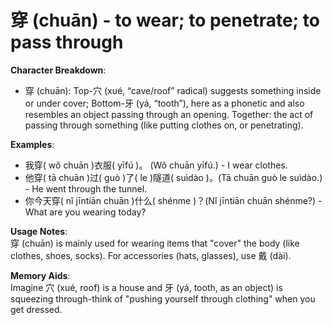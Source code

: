 # **穿 (chuān) - to wear; to penetrate; to pass through**

**Character Breakdown**:  
- 穿 (chuān): Top-穴 (xué, “cave/roof” radical) suggests something inside or under cover; Bottom-牙 (yá, “tooth”), here as a phonetic and also resembles an object passing through an opening. Together: the act of passing through something (like putting clothes on, or penetrating).

**Examples**:  
- 我穿( wǒ chuān )衣服( yīfú )。 (Wǒ chuān yīfú.) - I wear clothes.  
- 他穿( tā chuān )过( guò )了( le )隧道( suìdào )。(Tā chuān guò le suìdào.) - He went through the tunnel.  
- 你今天穿( nǐ jīntiān chuān )什么( shénme )？(Nǐ jīntiān chuān shénme?) - What are you wearing today?

**Usage Notes**:  
穿 (chuān) is mainly used for wearing items that "cover" the body (like clothes, shoes, socks). For accessories (hats, glasses), use 戴 (dài).

**Memory Aids**:  
Imagine 穴 (xué, roof) is a house and 牙 (yá, tooth, as an object) is squeezing through-think of "pushing yourself through clothing" when you get dressed.